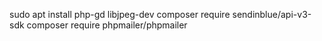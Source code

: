 
sudo apt install php-gd libjpeg-dev
composer require sendinblue/api-v3-sdk
composer require phpmailer/phpmailer

